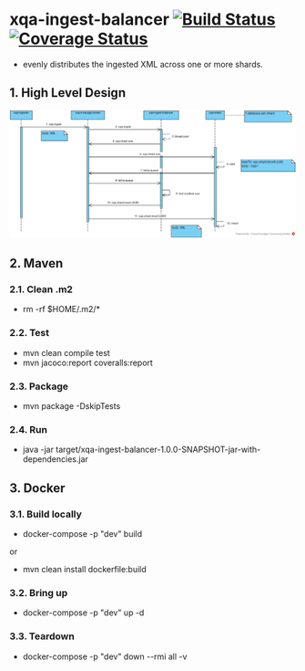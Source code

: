 # xqa-ingest-balancer [![Build Status](https://travis-ci.org/jameshnsears/xqa-ingest-balancer.svg?branch=master)](https://travis-ci.org/jameshnsears/xqa-ingest-balancer) [![Coverage Status](https://coveralls.io/repos/github/jameshnsears/xqa-ingest-balancer/badge.svg?branch=master)](https://coveralls.io/github/jameshnsears/xqa-ingest-balancer?branch=master)
* evenly distributes the ingested XML across one or more shards.

## 1. High Level Design
![High Level Design](https://github.com/jameshnsears/xqa-documentation/blob/master/uml/balancer-sequence-diagram.jpg)

## 2. Maven
### 2.1. Clean .m2
* rm -rf $HOME/.m2/*

### 2.2. Test
* mvn clean compile test
* mvn jacoco:report coveralls:report

### 2.3. Package
* mvn package -DskipTests

### 2.4. Run
* java -jar target/xqa-ingest-balancer-1.0.0-SNAPSHOT-jar-with-dependencies.jar

## 3. Docker
### 3.1. Build locally
* docker-compose -p "dev" build

or

* mvn clean install dockerfile:build

### 3.2. Bring up
* docker-compose -p "dev" up -d

### 3.3. Teardown
* docker-compose -p "dev" down --rmi all -v

